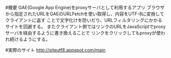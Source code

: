 #概要
GAE(Google App Engine)をproxyサーバとして利用するアプリ
ブラウザから指定されたURLをGAEのURLFetchを使い取得し、内容をUTF-8に変換してクライアントに返す
ことで文字化けを防いだり、URLフィルタリングにかかるサイトを回避する。
またクライアント側ではリンクのURLをJavaScriptでproxyサーバを経由するように書き換えることで
リンクをクリックしてもproxyが使われ続けるようにする。

#実際のサイト
http://siteutf8.appspot.com/main

